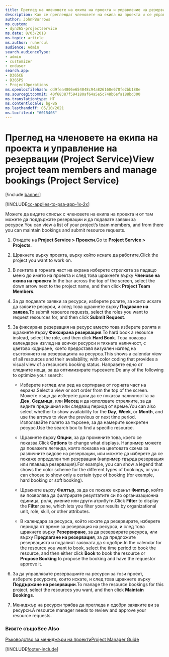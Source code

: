 ```yaml
---
title: Преглед на членовете на екипа на проекта и управление на резервации
description: Как се преглеждат членовете на екипа на проекта и се управляват резервации в Project Service
author: JohnPBurrows
ms.custom:
- dyn365-projectservice
ms.date: 8/03/2018
ms.topic: article
ms.author: ruhercul
audience: Admin
search.audienceType:
- admin
- customizer
- enduser
search.app:
- D365CE
- D365PS
- ProjectOperations
ms.openlocfilehash: dd9fea4806e654048c94a826160e678fe2bb188e
ms.sourcegitcommit: 40f68387f594180af64a5e5c748b6efa188bd300
ms.translationtype: HT
ms.contentlocale: bg-BG
ms.lasthandoff: 05/10/2021
ms.locfileid: "6015408"
---
```

# <a name="view-project-team-members-and-manage-bookings-project-service"></a><span data-ttu-id="f9678-103">Преглед на членовете на екипа на проекта и управление на резервации (Project Service)</span><span class="sxs-lookup"><span data-stu-id="f9678-103">View project team members and manage bookings (Project Service)</span></span>

[!include [banner](../includes/psa-now-project-operations.md)]

[!INCLUDE[cc-applies-to-psa-app-1x-2x](../includes/cc-applies-to-psa-app-1x-2x.md)]

<span data-ttu-id="f9678-104">Можете да видите списък с членовете на екипа на проекта и от там можете да поддържате резервации и да подавате заявки за ресурси.</span><span class="sxs-lookup"><span data-stu-id="f9678-104">You can view a list of your project’s team members, and from there you can maintain bookings and submit resource requests.</span></span>  
  
1.  <span data-ttu-id="f9678-105">Отидете на **Project Service > Проекти**.</span><span class="sxs-lookup"><span data-stu-id="f9678-105">Go to **Project Service > Projects**.</span></span>  
  
2.  <span data-ttu-id="f9678-106">Щракнете върху проекта, върху който искате да работите.</span><span class="sxs-lookup"><span data-stu-id="f9678-106">Click the project you want to work on.</span></span>  
  
3.  <span data-ttu-id="f9678-107">В лентата в горната част на екрана изберете стрелката за падащо меню до името на проекта и след това щракнете върху **Членове на екипа на проекта**.</span><span class="sxs-lookup"><span data-stu-id="f9678-107">In the bar across the top of the screen, select the down arrow next to the project name, and then click **Project Team Members**.</span></span>  
  
4.  <span data-ttu-id="f9678-108">За да подавате заявки за ресурси, изберете ролите, за които искате да заявите ресурси, и след това щракнете върху **Подаване на заявка**.</span><span class="sxs-lookup"><span data-stu-id="f9678-108">To submit resource requests, select the roles you want to request resources for, and then click **Submit Request**.</span></span>  
  
5.  <span data-ttu-id="f9678-109">За фиксирана резервация на ресурс вместо това изберете ролята и щракнете върху **Фиксирана резервация**.</span><span class="sxs-lookup"><span data-stu-id="f9678-109">To hard book a resource instead, select the role, and then click **Hard Book**.</span></span> <span data-ttu-id="f9678-110">Това показва календарен изглед на всички ресурси и тяхната наличност, с цветово кодиране, което предоставя визуален изглед на състоянието на резервацията на ресурса.</span><span class="sxs-lookup"><span data-stu-id="f9678-110">This shows a calendar view of all resources and their availability, with color coding that provides a visual view of a resource’s booking status.</span></span> <span data-ttu-id="f9678-111">Направете едно от следните неща, за да оптимизирате търсенето:</span><span class="sxs-lookup"><span data-stu-id="f9678-111">Do any of the following to optimize your search:</span></span>  
  
    -   <span data-ttu-id="f9678-112">Изберете изглед или ред на сортиране от горната част на екрана.</span><span class="sxs-lookup"><span data-stu-id="f9678-112">Select a view or sort order from the top of the screen.</span></span> <span data-ttu-id="f9678-113">Можете също да изберете дали да се показва наличността за **Ден**, **Седмица**, или **Месец** и да използвате стрелките, за да видите предишния или следващ период от време.</span><span class="sxs-lookup"><span data-stu-id="f9678-113">You can also select whether to show availability for the **Day**, **Week**, or **Month**, and use the arrows to view the previous or next time period.</span></span> <span data-ttu-id="f9678-114">Използвайте полето за търсене, за да намерите конкретен ресурс.</span><span class="sxs-lookup"><span data-stu-id="f9678-114">Use the search box to find a specific resource.</span></span>  
  
    -   <span data-ttu-id="f9678-115">Щракнете върху **Опции**, за да промените това, което се показва.</span><span class="sxs-lookup"><span data-stu-id="f9678-115">Click **Options** to change what displays.</span></span> <span data-ttu-id="f9678-116">Например можете да покажете легенда, която показва на цветовата схема за различните видове на резервации, или можете да изберете да се покаже определен тип резервация (например твърда резервация или плаваща резервация).</span><span class="sxs-lookup"><span data-stu-id="f9678-116">For example, you can show a legend that shows the color scheme for the different types of bookings, or you can choose to show only a certain type of booking (for example, hard booking or soft booking).</span></span>  
  
    -   <span data-ttu-id="f9678-117">Щракнете върху **Филтър**, за да се покаже екранът **Филтър**, който ви позволява да филтрирате резултатите си по организационна единица, роля, умение или други атрибути.</span><span class="sxs-lookup"><span data-stu-id="f9678-117">Click **Filter** to display the **Filter** pane, which lets you filter your results by organizational unit, role, skill, or other attributes.</span></span>  
  
    -   <span data-ttu-id="f9678-118">В календара за ресурса, който искате да резервирате, изберете периода от време за резервация на ресурса, и след това щракнете върху **Резервиране**, за да резервирате ресурса, или върху **Предлагане на резервация**, за да предложите резервацията и подалият заявката да я одобри.</span><span class="sxs-lookup"><span data-stu-id="f9678-118">In the calendar for the resource you want to book, select the time period to book the resource, and then either click **Book** to book the resource or **Propose Booking** to propose the booking and have the requestor approve it.</span></span>  
  
6.  <span data-ttu-id="f9678-119">За да управлявате резервациите на ресурси за този проект, изберете ресурсите, които искате, и след това щракнете върху **Поддържане на резервации**.</span><span class="sxs-lookup"><span data-stu-id="f9678-119">To manage the resource bookings for this project, select the resources you want, and then click **Maintain Bookings**.</span></span>  
  
7.  <span data-ttu-id="f9678-120">Мениджър на ресурси трябва да прегледа и одобри заявките ви за ресурси.</span><span class="sxs-lookup"><span data-stu-id="f9678-120">A resource manager needs to review and approve your resource requests.</span></span>  
  
### <a name="see-also"></a><span data-ttu-id="f9678-121">Вижте също</span><span class="sxs-lookup"><span data-stu-id="f9678-121">See Also</span></span>  
 [<span data-ttu-id="f9678-122">Ръководство за мениджъри на проекти</span><span class="sxs-lookup"><span data-stu-id="f9678-122">Project Manager Guide</span></span>](../psa/project-manager-guide.md)


[!INCLUDE[footer-include](../includes/footer-banner.md)]